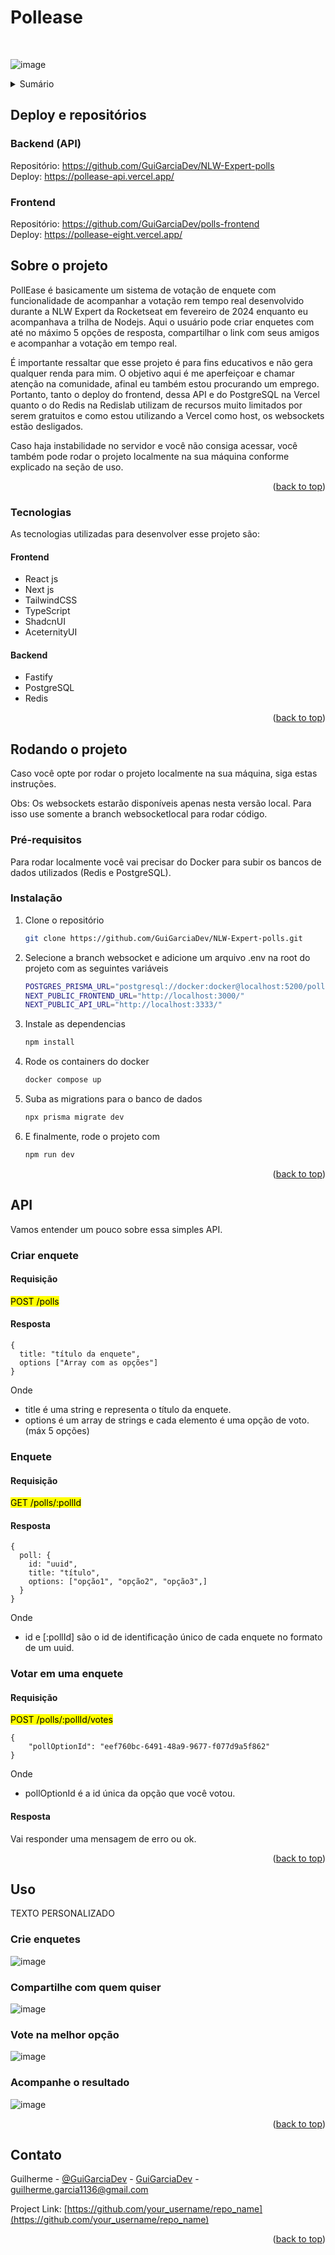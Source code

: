 <a name="readme-top"></a>

# Pollease
</br>

![image](https://github.com/GuiGarciaDev/NLW-Expert-polls/assets/121461039/6976c999-256b-4e88-af86-04aa4476bcd5)

<!-- TABLE OF CONTENTS -->
<details>
  <summary>Sumário</summary>
  <ol>
    <li>
      <a href="#sobre-o-projeto">Sobre o projeto</a>
      <ul>
        <li><a href="#tecnologias">Tecnologias</a></li>
      </ul>
    </li>
    <li><a href="#rodando-o-projeto">Rodando o projeto</a></li>
    <li><a href="#uso">Uso</a></li>
    <li><a href="#contato">Contato</a></li>
  </ol>
</details>

## Deploy e repositórios

### Backend (API)
Repositório: https://github.com/GuiGarciaDev/NLW-Expert-polls
</br>
Deploy: https://pollease-api.vercel.app/

### Frontend
Repositório: https://github.com/GuiGarciaDev/polls-frontend
</br>
Deploy: https://pollease-eight.vercel.app/

<!-- ABOUT THE PROJECT -->
## Sobre o projeto

PollEase é basicamente um sistema de votação de enquete com funcionalidade de acompanhar a votação rem tempo real desenvolvido durante a NLW Expert da Rocketseat em fevereiro de 2024 enquanto eu acompanhava a trilha de Nodejs. Aqui o usuário pode criar enquetes com até no máximo 5 opções de resposta, compartilhar o link com seus amigos e acompanhar a votação em tempo real.

É importante ressaltar que esse projeto é para fins educativos e não gera qualquer renda para mim. O objetivo aqui é me aperfeiçoar e chamar atenção na comunidade, afinal eu também estou procurando um emprego. Portanto, tanto o deploy do frontend, dessa API e do PostgreSQL na Vercel quanto o do Redis na Redislab utilizam de recursos muito limitados por serem gratuitos e como estou utilizando a Vercel como host, os websockets estão desligados. 

Caso haja instabilidade no servidor e você não consiga acessar, você também pode rodar o projeto localmente na sua máquina conforme explicado na seção de uso. 


<p align="right">(<a href="#readme-top">back to top</a>)</p>



### Tecnologias

As tecnologias utilizadas para desenvolver esse projeto são:

#### Frontend
* React js
* Next js
* TailwindCSS
* TypeScript
* ShadcnUI
* AceternityUI

#### Backend
* Fastify
* PostgreSQL
* Redis

<p align="right">(<a href="#readme-top">back to top</a>)</p>


<!-- GETTING STARTED -->
## Rodando o projeto

Caso você opte por rodar o projeto localmente na sua máquina, siga estas instruções.

Obs: Os websockets estarão disponíveis apenas nesta versão local. Para isso use somente a branch websocketlocal para rodar código.

### Pré-requisitos

Para rodar localmente você vai precisar do Docker para subir os bancos de dados utilizados (Redis e PostgreSQL).
  

### Instalação

1. Clone o repositório
   ```sh
   git clone https://github.com/GuiGarciaDev/NLW-Expert-polls.git
   ```
   
2. Selecione a branch websocket e adicione um arquivo .env na root do projeto com as seguintes variáveis
   ```sh
   POSTGRES_PRISMA_URL="postgresql://docker:docker@localhost:5200/polls?schema=public"
   NEXT_PUBLIC_FRONTEND_URL="http://localhost:3000/"
   NEXT_PUBLIC_API_URL="http://localhost:3333/"
   ```

3. Instale as dependencias
   ```sh
   npm install
   ```
   
4. Rode os containers do docker
   ```sh
   docker compose up
   ```

5. Suba as migrations para o banco de dados
    ```sh
   npx prisma migrate dev
   ```

6. E finalmente, rode o projeto com
   ```sh
   npm run dev
   ```

   

<p align="right">(<a href="#readme-top">back to top</a>)</p>


## API

Vamos entender um pouco sobre essa simples API.

### Criar enquete

#### Requisição

<mark>POST /polls</mark>

#### Resposta

```
{
  title: "título da enquete",
  options ["Array com as opções"]
}
```

Onde

* title é uma string e representa o título da enquete.
* options é um array de strings e cada elemento é uma opção de voto. (máx 5 opções)

### Enquete

#### Requisição

<mark>GET /polls/:pollId</mark>

#### Resposta

```
{
  poll: {
    id: "uuid",
    title: "título",
    options: ["opção1", "opção2", "opção3",]
  }
}
```
Onde

* id e [:pollId] são o id de identificação único de cada enquete no formato de um uuid.

### Votar em uma enquete

#### Requisição

<mark>POST /polls/:pollId/votes</mark>

```
{
    "pollOptionId": "eef760bc-6491-48a9-9677-f077d9a5f862"
}
```

Onde 

* pollOptionId é a id única da opção que você votou.

#### Resposta

Vai responder uma mensagem de erro ou ok.


<p align="right">(<a href="#readme-top">back to top</a>)</p>


<!-- USAGE EXAMPLES -->
## Uso

TEXTO PERSONALIZADO

### Crie enquetes

![image](https://github.com/GuiGarciaDev/NLW-Expert-polls/assets/121461039/799def54-b0d6-461b-85bc-7ac70799af63)

### Compartilhe com quem quiser

![image](https://github.com/GuiGarciaDev/NLW-Expert-polls/assets/121461039/2fca5880-e5b3-475a-891b-f56a7f22117d)

### Vote na melhor opção

![image](https://github.com/GuiGarciaDev/NLW-Expert-polls/assets/121461039/a97aa40e-bb80-4519-89c2-38972a5aae5b)


### Acompanhe o resultado

![image](https://github.com/GuiGarciaDev/NLW-Expert-polls/assets/121461039/66e366fc-b4ca-4ca3-a9df-21681331bf83)

<p align="right">(<a href="#readme-top">back to top</a>)</p>



<!-- CONTACT -->
## Contato

Guilherme - [@GuiGarciaDev](https://twitter.com/GuiGarciaDev) - [GuiGarciaDev](https://linkedin.com/in/GuiGarciaDev) - guilherme.garcia1136@gmail.com

Project Link: [https://github.com/your_username/repo_name](https://github.com/your_username/repo_name)

<p align="right">(<a href="#readme-top">back to top</a>)</p>
